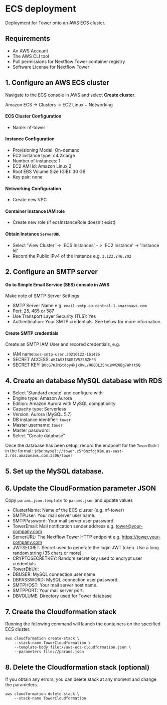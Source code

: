 # ECS deployment

Deployment for Tower onto an AWS ECS cluster. 

## Requirements

* An AWS Account
* The AWS CLI tool 
* Pull permissions for Nextflow Tower container registry
* Software License for Nextflow Tower

## 1. Configure an AWS ECS cluster

Navigate to the ECS console in AWS and select **Create cluster**.

Amazon ECS -> Clusters -> EC2 Linux + Networking

#### ECS Cluster Configuration

* Name: nf-tower

#### Instance Configuration

* Provisioning Model: On-demand
* EC2 instance type: c4.2xlarge
* Number of instances: 1
* EC2 AMI id: Amazon Linux 2
* Root EBS Volume Size (GiB): 30 GB
* Key pair: none


#### Networking Configuration

* Create new VPC


#### Container instance IAM role

* Create new role (if ecsInstanceRole doesn't exist)


#### Obtain Instance `ServerURL`

* Select 'View Cluster' -> 'ECS Instances' - > 'EC2 Instance' -> 'Instance Id'
* Record the Public IPv4 of the instance e.g. `3.122.246.202`


## 2. Configure an SMTP server

#### Go to Simple Email Service (SES) console in AWS

Make note of SMTP Server Settings

* SMTP Server Name e.g. `email-smtp.eu-central-1.amazonaws.com`
* Port: 25, 465 or 587
* Use Transport Layer Security (TLS): Yes
* Authentication: Your SMTP credentials. See below for more information.

#### Create SMTP credentials
Create an SMTP IAM User and recored credentials, e.g.
* IAM name:`ses-smtp-user.20210122-161426`
* SECRET ACCESS: `AKIAS3ISGBZV5Z5BZHFR`
* SECRET KEY: `BOcG7nJMStdoy4kjxRvL/068DL2Shx1mW20Bg7Whtt5Q`


## 4. Create an database MySQL database with RDS

* Select 'Standard create' and configure with:
* Engine type: Amazon Aurora
* Edition: Amazon Aurora with MySQL compatibility
* Capacity type: Serverless
* Version: Aurora (MySQL 5.7)
* DB instance identifier: `tower`
* Master username: `tower`
* Master password: <record for DBPASSWORD>
* Select "Create database"

Once the database has been setup, record the endpoint for the `TowerDbUrl` in the format:
`jdbc:mysql://tower.c5r6mzfoj9im.us-east-2.rds.amazonaws.com:3306/tower`

## 5. Set up the MySQL database.


## 6. Update the CloudFormation parameter JSON

Copy `params.json.template` to `params.json` and update values

* ClusterName: Name of the ECS cluster (e.g. nf-tower)
* SMTPUser: Your mail server user name.
* SMTPPassword: Your mail server user password.
* TowerEmail: Mail notification sender address e.g. tower@your-company.com
* ServerURL: The Nextflow Tower HTTP endpoint e.g. https://tower.your-company.com
* JWTSECRET: Secret used to generate the login JWT token. Use a long random string (35 chars or more).
* CRYPTOSECRETKEY: Random secret key used to encrypt user credentials.
* TowerDbUrl: 
* DBUSER: MySQL connection user name.
* DBPASSWORD: MySQL connection user password.
* SMTPHOST: Your mail server host name.
* SMTPPORT: Your mail server port.
* DBVOLUME: Directory used for Tower database


## 7. Create the Cloudformation stack

Running the following command will launch the containers on the specified ECS cluster.

```
aws cloudformation create-stack \
    --stack-name TowerCloudformation \
    --template-body file://aws-ecs-cloudformation.json \
    --parameters file://params.json
```

## 8. Delete the Cloudformation stack (optional)

If you obtain any errors, you can delete stack at any moment and change the parameters.

```
aws cloudformation delete-stack \
    --stack-name TowerCloudformation
```
